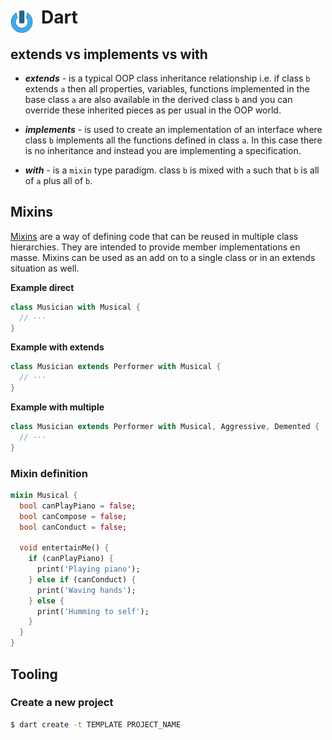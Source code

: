 # Dart <img style="margin: 6px 13px 0px 0px" align="left" src="../../../../data/images/logo_36x36.png" />

## extends vs implements vs with

* ***extends*** - is a typical OOP class inheritance relationship i.e. if class `b` extends `a` then 
all properties, variables, functions implemented in the base class `a` are also available in the 
derived class `b` and you can override these inherited pieces as per usual in the OOP world.

* ***implements*** - is used to create an implementation of an interface where class `b` implements 
all the functions defined in class `a`. In this case there is no inheritance and instead you are 
implementing a specification.

* ***with*** - is a `mixin` type paradigm. class `b` is mixed with `a` such that `b` is all of `a` 
plus all of `b`.

## Mixins
[Mixins](https://dart.dev/language/mixins) are a way of defining code that can be reused in multiple 
class hierarchies. They are intended to provide member implementations en masse. Mixins can be used 
as an add on to a single class or in an extends situation as well.

**Example direct**
```dart
class Musician with Musical {
  // ···
}
```

**Example with extends**
```dart
class Musician extends Performer with Musical {
  // ···
}
```

**Example with multiple**
```dart
class Musician extends Performer with Musical, Aggressive, Demented {
  // ···
}
```

### Mixin definition
```dart
mixin Musical {
  bool canPlayPiano = false;
  bool canCompose = false;
  bool canConduct = false;

  void entertainMe() {
    if (canPlayPiano) {
      print('Playing piano');
    } else if (canConduct) {
      print('Waving hands');
    } else {
      print('Humming to self');
    }
  }
}
```

## Tooling

### Create a new project
```bash
$ dart create -t TEMPLATE PROJECT_NAME
```

  
<!-- 
vim: ts=2:sw=2:sts=2
-->
